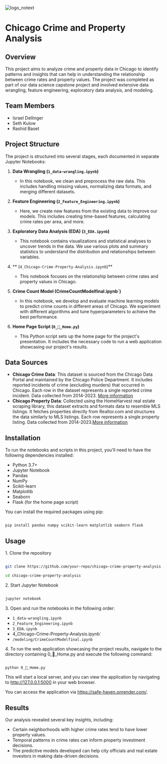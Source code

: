 ![logo_notext](https://github.com/idellinger/chicago-crime-property-analysis/assets/51415637/31d3e280-7a86-4ee3-9501-748d3991a3dc)

# Chicago Crime and Property Analysis

## Overview

This project aims to analyze crime and property data in Chicago to identify patterns and insights that can help in understanding the relationship between crime rates and property values. The project was completed as part of our data science capstone project and involved extensive data wrangling, feature engineering, exploratory data analysis, and modeling.

## Team Members

- Israel Dellinger
- Seth Kulow
- Rashid Baset

## Project Structure

The project is structured into several stages, each documented in separate Jupyter Notebooks:

1. **Data Wrangling (`1_data-wrangling.ipynb`)**
   - In this notebook, we clean and preprocess the raw data. This includes handling missing values, normalizing data formats, and merging different datasets.

2. **Feature Engineering (`2_Feature_Engineering.ipynb`)**
   - Here, we create new features from the existing data to improve our models. This includes creating time-based features, calculating crime rates per area, and more.

3. **Exploratory Data Analysis (EDA) (`3_EDA.ipynb`)**
   - This notebook contains visualizations and statistical analyses to uncover trends in the data. We use various plots and summary statistics to understand the distribution and relationships between variables.
  
4. ** (`4_Chicago-Crime-Property-Analysis.ipynb`)**
   - This notebook focuses on the relationship between crime rates and property values in Chicago. 

5. **Crime Count Model (CrimeCountModelfinal.ipynb`)**
   - In this notebook, we develop and evaluate machine learning models to predict crime counts in different areas of Chicago. We experiment with different algorithms and tune hyperparameters to achieve the best performance.

6. **Home Page Script (`0_🏡_Home.py`)**
   - This Python script sets up the home page for the project's presentation. It includes the necessary code to run a web application showcasing our project's results.

## Data Sources

- **Chicago Crime Data**: This dataset is sourced from the Chicago Data Portal and maintained by the Chicago Police Department. It includes reported incidents of crime (excluding murders) that occurred in Chicago. Each row in the dataset represents a single reported crime incident. Data collected from 2014-2023. [More information](https://data.cityofchicago.org/Public-Safety/Crimes-2001-to-Present/ijzp-q8t2/about_data)
- **Chicago Property Data**: Collected using the HomeHarvest real estate scraping library, this dataset extracts and formats data to resemble MLS listings. It fetches properties directly from Realtor.com and structures the data similarly to MLS listings. Each row represents a single property listing. Data collected from 2014-2023.[More information](https://github.com/Bunsly/HomeHarvest)

## Installation

To run the notebooks and scripts in this project, you'll need to have the following dependencies installed:

- Python 3.7+
- Jupyter Notebook
- Pandas
- NumPy
- Scikit-learn
- Matplotlib
- Seaborn
- Flask (for the home page script)

You can install the required packages using pip:

```sh

pip install pandas numpy scikit-learn matplotlib seaborn flask

```

## Usage

1\. Clone the repository

```sh

git clone https://github.com/your-repo/chicago-crime-property-analysis.git

cd chicago-crime-property-analysis

```

2\. Start Jupyter Notebook

```sh

jupyter notebook

```

3\. Open and run the notebooks in the following order:

- `1_data-wrangling.ipynb`
- `2_Feature_Engineering.ipynb`
- `3_EDA.ipynb`
-  4_Chicago-Crime-Property-Analysis.ipynb`
- `/modeling/CrimeCountModelfinal.ipynb`
   

4\. To run the web application showcasing the project results, navigate to the directory containing 0_🏡_Home.py and execute the following command:

```sh

python 0_🏡_Home.py

```

This will start a local server, and you can view the application by navigating to http://127.0.0.1:5000 in your web browser.

You can access the application via https://safe-haven.onrender.com/.

## Results

Our analysis revealed several key insights, including:

- Certain neighborhoods with higher crime rates tend to have lower property values.
- Temporal patterns in crime rates can inform property investment decisions.
- The predictive models developed can help city officials and real estate investors in making data-driven decisions.